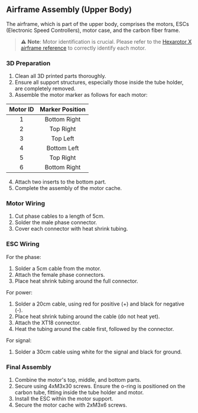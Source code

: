 ## Airframe Assembly (Upper Body)

The airframe, which is part of the upper body, comprises the motors, ESCs (Electronic Speed Controllers), motor case, and the carbon fiber frame.

> :warning: **Note**: Motor identification is crucial. Please refer to the [Hexarotor X airframe reference](https://docs.px4.io/main/en/airframes/airframe_reference.html#hexarotor-x) to correctly identify each motor.

### 3D Preparation

1. Clean all 3D printed parts thoroughly.
2. Ensure all support structures, especially those inside the tube holder, are completely removed.
3. Assemble the motor marker as follows for each motor:
   
| Motor ID | Marker Position |
|:-:|:-:|
| 1 | Bottom Right |
| 2 | Top Right |
| 3 | Top Left |
| 4 | Bottom Left |
| 5 | Top Right |
| 6 | Bottom Right |

4. Attach two inserts to the bottom part.
5. Complete the assembly of the motor cache.

### Motor Wiring

1. Cut phase cables to a length of 5cm.
2. Solder the male phase connector.
3. Cover each connector with heat shrink tubing.

### ESC Wiring

For the phase:
1. Solder a 5cm cable from the motor.
2. Attach the female phase connectors.
3. Place heat shrink tubing around the full connector.

For power:
1. Solder a 20cm cable, using red for positive (+) and black for negative (-).
2. Place heat shrink tubing around the cable (do not heat yet).
3. Attach the XT18 connector.
4. Heat the tubing around the cable first, followed by the connector.

For signal:
1. Solder a 30cm cable using white for the signal and black for ground.

### Final Assembly

1. Combine the motor's top, middle, and bottom parts.
2. Secure using 4xM3x30 screws. Ensure the o-ring is positioned on the carbon tube, fitting inside the tube holder and motor.
3. Install the ESC within the motor support.
4. Secure the motor cache with 2xM3x6 screws.